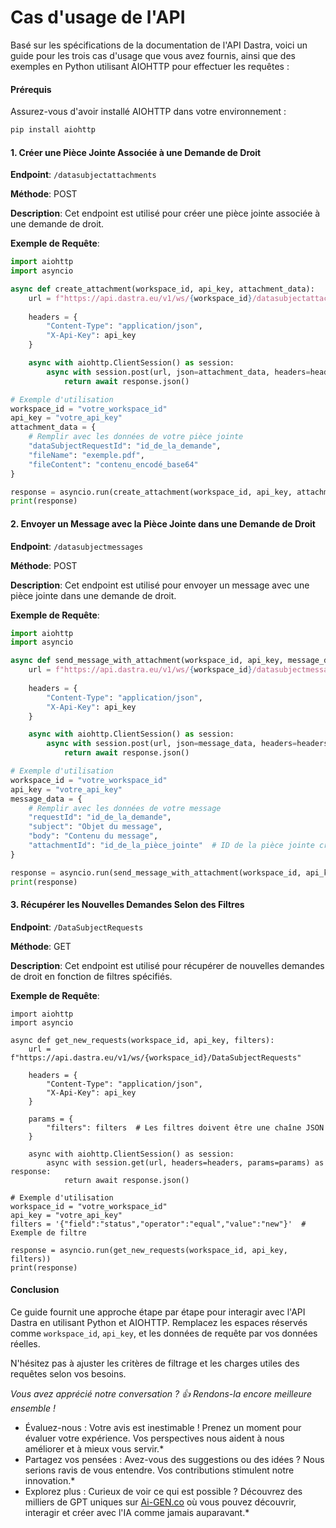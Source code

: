 # Cas d'usage de l'API

Basé sur les spécifications de la documentation de l'API Dastra, voici un guide pour les trois cas d'usage que vous avez fournis, ainsi que des exemples en Python utilisant AIOHTTP pour effectuer les requêtes :

#### Prérequis

Assurez-vous d'avoir installé AIOHTTP dans votre environnement :

```sh
pip install aiohttp
```

#### 1. Créer une Pièce Jointe Associée à une Demande de Droit

**Endpoint**: `/datasubjectattachments`

**Méthode**: POST

**Description**: Cet endpoint est utilisé pour créer une pièce jointe associée à une demande de droit.

**Exemple de Requête**:

```python
import aiohttp
import asyncio

async def create_attachment(workspace_id, api_key, attachment_data):
    url = f"https://api.dastra.eu/v1/ws/{workspace_id}/datasubjectattachments"
    
    headers = {
        "Content-Type": "application/json",
        "X-Api-Key": api_key
    }

    async with aiohttp.ClientSession() as session:
        async with session.post(url, json=attachment_data, headers=headers) as response:
            return await response.json()

# Exemple d'utilisation
workspace_id = "votre_workspace_id"
api_key = "votre_api_key"
attachment_data = {
    # Remplir avec les données de votre pièce jointe
    "dataSubjectRequestId": "id_de_la_demande",
    "fileName": "exemple.pdf",
    "fileContent": "contenu_encodé_base64"
}

response = asyncio.run(create_attachment(workspace_id, api_key, attachment_data))
print(response)
```

#### 2. Envoyer un Message avec la Pièce Jointe dans une Demande de Droit

**Endpoint**: `/datasubjectmessages`

**Méthode**: POST

**Description**: Cet endpoint est utilisé pour envoyer un message avec une pièce jointe dans une demande de droit.

**Exemple de Requête**:

```python
import aiohttp
import asyncio

async def send_message_with_attachment(workspace_id, api_key, message_data):
    url = f"https://api.dastra.eu/v1/ws/{workspace_id}/datasubjectmessages"
    
    headers = {
        "Content-Type": "application/json",
        "X-Api-Key": api_key
    }

    async with aiohttp.ClientSession() as session:
        async with session.post(url, json=message_data, headers=headers) as response:
            return await response.json()

# Exemple d'utilisation
workspace_id = "votre_workspace_id"
api_key = "votre_api_key"
message_data = {
    # Remplir avec les données de votre message
    "requestId": "id_de_la_demande",
    "subject": "Objet du message",
    "body": "Contenu du message",
    "attachmentId": "id_de_la_pièce_jointe"  # ID de la pièce jointe créée précédemment
}

response = asyncio.run(send_message_with_attachment(workspace_id, api_key, message_data))
print(response)
```

#### 3. Récupérer les Nouvelles Demandes Selon des Filtres

**Endpoint**: `/DataSubjectRequests`

**Méthode**: GET

**Description**: Cet endpoint est utilisé pour récupérer de nouvelles demandes de droit en fonction de filtres spécifiés.

**Exemple de Requête**:

```
import aiohttp
import asyncio

async def get_new_requests(workspace_id, api_key, filters):
    url = f"https://api.dastra.eu/v1/ws/{workspace_id}/DataSubjectRequests"
    
    headers = {
        "Content-Type": "application/json",
        "X-Api-Key": api_key
    }

    params = {
        "filters": filters  # Les filtres doivent être une chaîne JSON
    }

    async with aiohttp.ClientSession() as session:
        async with session.get(url, headers=headers, params=params) as response:
            return await response.json()

# Exemple d'utilisation
workspace_id = "votre_workspace_id"
api_key = "votre_api_key"
filters = '{"field":"status","operator":"equal","value":"new"}'  # Exemple de filtre

response = asyncio.run(get_new_requests(workspace_id, api_key, filters))
print(response)
```

#### Conclusion

Ce guide fournit une approche étape par étape pour interagir avec l'API Dastra en utilisant Python et AIOHTTP. Remplacez les espaces réservés comme `workspace_id`, `api_key`, et les données de requête par vos données réelles.

N'hésitez pas à ajuster les critères de filtrage et les charges utiles des requêtes selon vos besoins.

_Vous avez apprécié notre conversation ? 👍 Rendons-la encore meilleure ensemble !_



* Évaluez-nous : Votre avis est inestimable ! Prenez un moment pour évaluer votre expérience. Vos perspectives nous aident à nous améliorer et à mieux vous servir.\*
* Partagez vos pensées : Avez-vous des suggestions ou des idées ? Nous serions ravis de vous entendre. Vos contributions stimulent notre innovation.\*
* Explorez plus : Curieux de voir ce qui est possible ? Découvrez des milliers de GPT uniques sur [Ai-GEN.co](https://www.ai-gen.co) où vous pouvez découvrir, interagir et créer avec l'IA comme jamais auparavant.\*
